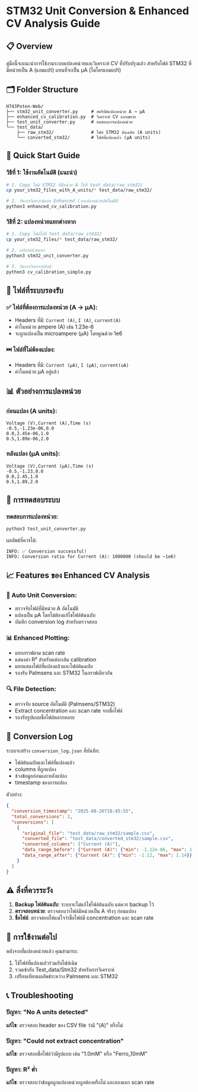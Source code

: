 # STM32 Unit Conversion & Enhanced CV Analysis Guide

## 📋 Overview
คู่มือนี้จะแนะนำการใช้งานระบบแปลงหน่วยและวิเคราะห์ CV ที่ปรับปรุงแล้ว สำหรับไฟล์ STM32 ที่มีหน่วยเป็น A (แอมแปร์) แทนที่จะเป็น µA (ไมโครแอมแปร์)

## 🗂️ Folder Structure
```
H743Poten-Web/
├── stm32_unit_converter.py     # สคริปต์แปลงหน่วย A → µA  
├── enhanced_cv_calibration.py  # วิเคราะห์ CV แบบขยาย
├── test_unit_converter.py      # ทดสอบการแปลงหน่วย
└── test_data/
    ├── raw_stm32/              # ไฟล์ STM32 ต้นฉบับ (A units)
    └── converted_stm32/        # ไฟล์ที่แปลงแล้ว (µA units)
```

## 🚀 Quick Start Guide

### วิธีที่ 1: ใช้งานอัตโนมัติ (แนะนำ)
```bash
# 1. Copy ไฟล์ STM32 ที่มีหน่วย A ไปที่ test_data/raw_stm32/
cp your_stm32_files_with_A_units/* test_data/raw_stm32/

# 2. รันการวิเคราะห์แบบ Enhanced (จะแปลงหน่วยอัตโนมัติ)
python3 enhanced_cv_calibration.py
```

### วิธีที่ 2: แปลงหน่วยแยกต่างหาก
```bash
# 1. Copy ไฟล์ไปที่ test_data/raw_stm32/
cp your_stm32_files/* test_data/raw_stm32/

# 2. แปลงหน่วยแยก
python3 stm32_unit_converter.py

# 3. รันการวิเคราะห์ปกติ
python3 cv_calibration_simple.py
```

## 🔧 ไฟล์ที่ระบบรองรับ

### ✅ ไฟล์ที่ต้องการแปลงหน่วย (A → µA):
- Headers ที่มี: `Current (A)`, `I (A)`, `current(A)`
- ค่าในหน่วย ampere (A) เช่น 1.23e-6
- จะถูกแปลงเป็น microampere (µA) โดยคูณด้วย 1e6

### ⏭️ ไฟล์ที่ไม่ต้องแปลง:
- Headers ที่มี: `Current (µA)`, `I (µA)`, `current(uA)`  
- ค่าในหน่วย µA อยู่แล้ว

## 📊 ตัวอย่างการแปลงหน่วย

### ก่อนแปลง (A units):
```csv
Voltage (V),Current (A),Time (s)
-0.5,-1.23e-06,0.0
0.0,2.45e-06,1.0  
0.5,1.89e-06,2.0
```

### หลังแปลง (µA units):
```csv
Voltage (V),Current (µA),Time (s)
-0.5,-1.23,0.0
0.0,2.45,1.0
0.5,1.89,2.0
```

## 🧪 การทดสอบระบบ

### ทดสอบการแปลงหน่วย:
```bash
python3 test_unit_converter.py
```
ผลลัพธ์ที่ควรได้:
```
INFO: ✅ Conversion successful!
INFO: Conversion ratio for Current (A): 1000000 (should be ~1e6)
```

## 📈 Features ของ Enhanced CV Analysis

### 🔄 Auto Unit Conversion:
- ตรวจจับไฟล์ที่มีหน่วย A อัตโนมัติ
- แปลงเป็น µA โดยไม่ต้องแก้ไขไฟล์ต้นฉบับ
- บันทึก conversion log สำหรับตรวจสอบ

### 📊 Enhanced Plotting:
- แยกกราฟตาม scan rate
- แสดงค่า R² สำหรับแต่ละเส้น calibration
- แยกแสดงไฟล์ที่แปลงแล้วและไฟล์ต้นฉบับ
- รองรับ Palmsens และ STM32 ในกราฟเดียวกัน

### 🔍 File Detection:
- ตรวจจับ source อัตโนมัติ (Palmsens/STM32)
- Extract concentration และ scan rate จากชื่อไฟล์
- รองรับรูปแบบชื่อไฟล์หลากหลาย

## 📝 Conversion Log

ระบบจะสร้าง `conversion_log.json` ที่บันทึก:
- ไฟล์ต้นฉบับและไฟล์ที่แปลงแล้ว
- columns ที่ถูกแปลง
- ช่วงข้อมูลก่อนและหลังแปลง
- timestamp ของการแปลง

ตัวอย่าง:
```json
{
  "conversion_timestamp": "2025-08-26T18:45:55",
  "total_conversions": 2,
  "conversions": [
    {
      "original_file": "test_data/raw_stm32/sample.csv",
      "converted_file": "test_data/converted_stm32/sample.csv",
      "converted_columns": ["Current (A)"],
      "data_range_before": {"Current (A)": {"min": -1.12e-06, "max": 1.14e-06}},
      "data_range_after": {"Current (A)": {"min": -1.12, "max": 1.14}}
    }
  ]
}
```

## ⚠️ สิ่งที่ควรระวัง

1. **Backup ไฟล์ต้นฉบับ**: ระบบจะไม่แก้ไขไฟล์ต้นฉบับ แต่ควร backup ไว้
2. **ตรวจสอบหน่วย**: ตรวจสอบว่าไฟล์มีหน่วยเป็น A จริงๆ ก่อนแปลง
3. **ชื่อไฟล์**: ตรวจสอบให้แน่ใจว่าชื่อไฟล์มี concentration และ scan rate

## 🎯 การใช้งานต่อไป

หลังจากที่แปลงหน่วยแล้ว คุณสามารถ:
1. ใช้ไฟล์ที่แปลงแล้วร่วมกับไฟล์เดิม
2. รวมเข้ากับ Test_data/Stm32 สำหรับการวิเคราะห์
3. เปรียบเทียบผลลัพธ์ระหว่าง Palmsens และ STM32

## 📞 Troubleshooting

### ปัญหา: "No A units detected"
**แก้ไข**: ตรวจสอบ header ของ CSV file ว่ามี "(A)" หรือไม่

### ปัญหา: "Could not extract concentration"  
**แก้ไข**: ตรวจสอบชื่อไฟล์ว่ามีรูปแบบ เช่น "1.0mM" หรือ "Ferro_10mM"

### ปัญหา: R² ต่ำ
**แก้ไข**: ตรวจสอบว่าข้อมูลถูกแปลงหน่วยถูกต้องหรือไม่ และลองแยก scan rate